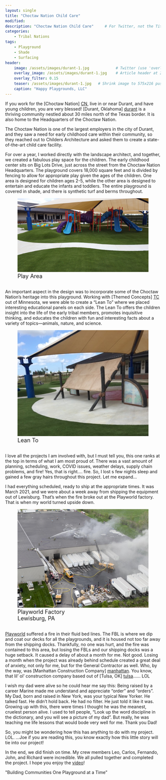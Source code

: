```yaml
---
layout: single
title: "Choctaw Nation Child Care"
modified:
description: "Choctaw Nation Child Care"     # For Twitter, not the Title
categories:
    - Tribal Nations
tags:
    - Playground
    - Shade
    - Surfacing
header:
    image: /assets/images/durant-1.jpg            # Twitter (use 'overlay_image')
    overlay_image: /assets/images/durant-1.jpg    # Article header at 2048x768
    overlay_filter: 0.15
    teaser: /assets/images/durant-1.jpg   # Shrink image to 575x216 push
    caption: "Happy Playgrounds, LLC"
---
```


If you work for the [Choctaw Nation] [CN], live in or near Durant, and have young children, you are very
blessed! [Durant, Oklahoma] [durant] is a thriving community nestled about 30 miles north of the Texas border. It
is also home to the Headquarters of the Choctaw Nation.

The Choctaw Nation is one of the largest employers in the city of Durant, and they saw a need for early childhood care within their community, so they reached out to Childers Architecture and asked them to create a state-of-the-art child care facility. 

For over a year, I worked directly with the landscape architect, and together, we created a fabulous play space for the children. The early childhood center sits on Big Lots Drive, just across the street from the Choctaw Nation Headquarters. The playground covers 18,000 square feet and is divided by fencing to allow for appropriate play given the ages of the children. 
One area is designed for children ages 2-5, while the other area is designed to entertain and educate the infants and toddlers. The entire playground is covered in shade, and there is synthetic turf and berms throughout.

<figure class="align-center"><a href="/assets/images/durant-play.jpg"><img src="/assets/images/durant-play.jpg" alt="" /></a>
<figcaption class="text-center" style="font-size: large">Play Area</figcaption><br />
</figure>

An important aspect in the design was to incorporate some of the Choctaw Nation’s heritage into this playground. Working with [Themed Concepts] [TC] out of Minnesota, we were able to create a “Lean To” where we placed interesting educational panels on each side. The Lean To offers the children insight into the life of the early tribal members, promotes inquisitive thinking, and educates the children with fun and interesting facts about a variety of topics—animals, nature, and science.

<figure class="align-center"><a href="/assets/images/lean-to.jpg"><img src="/assets/images/lean-to.jpg" alt="" /></a>
<figcaption class="text-center" style="font-size: large">Lean To</figcaption><br />
</figure>

I love all the projects I am involved with, but I must tell you, this one ranks at the top in terms of what I am most proud of. There was a vast amount of planning, scheduling, work, COVID issues, weather delays, supply chain problems, and fire! Yes, that is right…. fire. So, I lost s few nights sleep and gained a few gray hairs throughout this project. Let me expand…

I had everything scheduled, ready to ship at the appropriate times. It was March 2021, and we were about a week away from shipping the equipment out of Lewisburg. That’s when the fire broke out at the Playworld factory. That is when my world turned upside down.

<figure class="align-center"><a href="/assets/images/fire.jpg"><img src="/assets/images/fire.jpg" alt="" /></a>
<figcaption class="text-center" style="font-size: large">Playworld Factory<br> Lewisburg, PA</figcaption><br />
</figure>

[Playworld] suffered a fire in their fluid bed lines. The FBL is where we dip and coat our decks for all the playgrounds, and it is housed not too far away from the shipping docks. Thankfully, no one was hurt, and the fire was contained to this area, but losing the FBLs and our shipping docks was a huge setback. It caused a delay of about a month for me. Not good. Losing a month when the project was already behind schedule created a great deal of anxiety, not only for me, but for the General Contractor as well. Who, by the way, was [Manhattan Construction Company] [manhattan]. You know, that lil’ ol’ construction company based out of [Tulsa, OK] [tulsa]…… LOL

I wish my dad were alive so he could hear me say this: Being raised by a career Marine made me
understand and appreciate “order” and “orders”. My Dad, born and raised in New York, was your typical
New Yorker. He talked fast. He didn’t hold back. He had no filter. He just told it like it was. Growing up
with this, there were times I thought he was the meanest, cruelest person alive. I used to tell people,
“Look up the word discipline in the dictionary, and you will see a picture of my dad”. But really, he was
teaching me life lessons that would bode very well for me. Thank you Dad!

So, you might be wondering how this has anything to do with my project. LOL. …Joe if you are reading
this, you know exactly how this little story will tie into our project!

In the end, we did finish on time. My crew members Leo, Carlos, Fernando, John, and Richard were
incredible. We all pulled together and completed the project. I hope you enjoy the [video]!

"Building Communities One Playground at a Time”


[CN]: https://www.choctawnation.com
[TC]: https://themedconcepts.com
[durant]: https://www.durantchamber.org
[tulsa]: https://www.visittulsa.com
[manhattan]: https://manhattanconstructiongroup.com
[playworld]: https://playworld.com
[video]: https://www.happyplaygrounds.com/video-gallery/
[blue]: /ironman-70-3-virginia-blue-ridge-2022-race-report/
